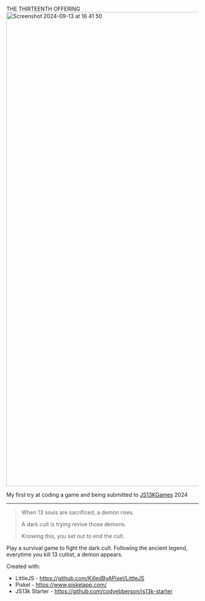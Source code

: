 THE THIRTEENTH OFFERING
<img width="1238" alt="Screenshot 2024-09-13 at 16 41 50" src="https://github.com/user-attachments/assets/b75792fd-a22a-4754-8138-470b7ff5b2b9">

My first try at coding a game and being submitted to [JS13KGames](https://js13kgames.com/) 2024

---

> When 13 souls are sacrificed, a demon rises. 
> 
> A dark cult is trying revive those demons. 
> 
> Knowing this, 
> you set out to end the cult.

Play a survival game to fight the dark cult. Following the ancient legend, everytime you kill 13 cultist, a demon appears.

Created with:
- LittleJS - https://github.com/KilledByAPixel/LittleJS
- Piskel - https://www.piskelapp.com/
- JS13k Starter - https://github.com/codyebberson/js13k-starter
